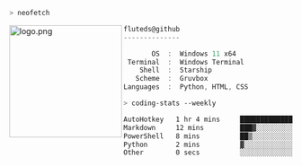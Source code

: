 ```zsh
> neofetch
```

<!--img align="left" src="https://github.com/fluteds.png" alt="logo.png" width="200"/>-->
<img align="left" src="https://external-content.duckduckgo.com/iu/?u=https%3A%2F%2F78.media.tumblr.com%2F975fca5f82161b190efdcaa05ffbd4ec%2Ftumblr_p6q6m9TJF01x3p3jmo1_500.png&f=1&nofb=1" alt="logo.png" width="200"/>

```csharp
fluteds@github
--------------

       OS  :  Windows 11 x64
 Terminal  :  Windows Terminal
    Shell  :  Starship
   Scheme  :  Gruvbox
Languages  :  Python, HTML, CSS
```

```zsh
> coding-stats --weekly
```

<!--START_SECTION:waka-->

```txt
AutoHotkey   1 hr 4 mins     ██████████████████░░░░░░░   72.46 %
Markdown     12 mins         ███▓░░░░░░░░░░░░░░░░░░░░░   14.35 %
PowerShell   8 mins          ██▒░░░░░░░░░░░░░░░░░░░░░░   09.06 %
Python       2 mins          ▓░░░░░░░░░░░░░░░░░░░░░░░░   02.82 %
Other        0 secs          ░░░░░░░░░░░░░░░░░░░░░░░░░   00.62 %
```

<!--END_SECTION:waka-->
